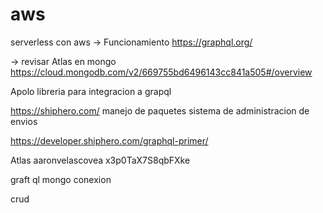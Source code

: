# aws
serverless con aws
-> Funcionamiento
https://graphql.org/

-> revisar 
Atlas en mongo
https://cloud.mongodb.com/v2/669755bd6496143cc841a505#/overview

Apolo
libreria para integracion a grapql

https://shiphero.com/
manejo de paquetes
sistema de administracion de envios

https://developer.shiphero.com/graphql-primer/

Atlas
aaronvelascovea
x3p0TaX7S8qbFXke

graft ql 
mongo 
conexion

crud